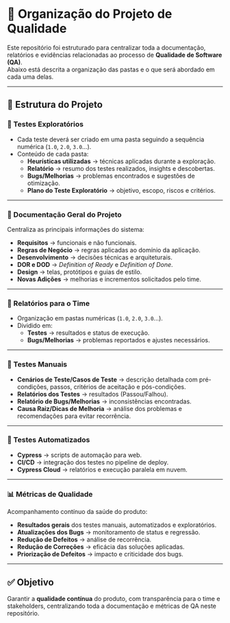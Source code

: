 # 📑 Organização do Projeto de Qualidade

Este repositório foi estruturado para centralizar toda a documentação, relatórios e evidências relacionadas ao processo de **Qualidade de Software (QA)**.  
Abaixo está descrita a organização das pastas e o que será abordado em cada uma delas.

---

## 📂 Estrutura do Projeto

### 🔎 Testes Exploratórios
- Cada teste deverá ser criado em uma pasta seguindo a sequência numérica (`1.0`, `2.0`, `3.0`...).
- Conteúdo de cada pasta:
  - **Heurísticas utilizadas** → técnicas aplicadas durante a exploração.
  - **Relatório** → resumo dos testes realizados, insights e descobertas.
  - **Bugs/Melhorias** → problemas encontrados e sugestões de otimização.
  - **Plano do Teste Exploratório** → objetivo, escopo, riscos e critérios.

---

### 📖 Documentação Geral do Projeto
Centraliza as principais informações do sistema:
- **Requisitos** → funcionais e não funcionais.
- **Regras de Negócio** → regras aplicadas ao domínio da aplicação.
- **Desenvolvimento** → decisões técnicas e arquiteturais.
- **DOR e DOD** → *Definition of Ready* e *Definition of Done*.
- **Design** → telas, protótipos e guias de estilo.
- **Novas Adições** → melhorias e incrementos solicitados pelo time.

---

### 📢 Relatórios para o Time
- Organização em pastas numéricas (`1.0`, `2.0`, `3.0`...).
- Dividido em:
  - **Testes** → resultados e status de execução.
  - **Bugs/Melhorias** → problemas reportados e ajustes necessários.

---

### 📝 Testes Manuais
- **Cenários de Teste/Casos de Teste** → descrição detalhada com pré-condições, passos, critérios de aceitação e pós-condições.
- **Relatórios dos Testes** → resultados (Passou/Falhou).
- **Relatório de Bugs/Melhorias** → inconsistências encontradas.
- **Causa Raiz/Dicas de Melhoria** → análise dos problemas e recomendações para evitar recorrência.

---

### 🤖 Testes Automatizados
- **Cypress** → scripts de automação para web.
- **CI/CD** → integração dos testes no pipeline de deploy.
- **Cypress Cloud** → relatórios e execução paralela em nuvem.

---

### 📊 Métricas de Qualidade
Acompanhamento contínuo da saúde do produto:
- **Resultados gerais** dos testes manuais, automatizados e exploratórios.
- **Atualizações dos Bugs** → monitoramento de status e regressão.
- **Redução de Defeitos** → análise de recorrência.
- **Redução de Correções** → eficácia das soluções aplicadas.
- **Priorização de Defeitos** → impacto e criticidade dos bugs.

---

## ✅ Objetivo
Garantir a **qualidade contínua** do produto, com transparência para o time e stakeholders, centralizando toda a documentação e métricas de QA neste repositório.


